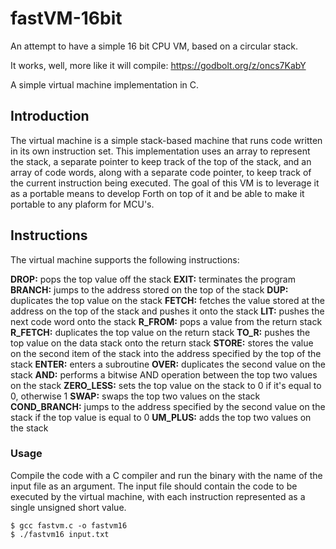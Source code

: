 # fastVM-16bit
An attempt to have a simple 16 bit CPU VM, based on a circular stack. 


It works, well, more like it will compile: https://godbolt.org/z/oncs7KabY 

A simple virtual machine implementation in C.

## Introduction

The virtual machine is a simple stack-based machine that runs code written in its own instruction set. This implementation uses an array to represent the stack, a separate pointer to keep track of the top of the stack, and an array of code words, along with a separate code pointer, to keep track of the current instruction being executed.
The goal of this VM is to leverage it as a portable means to develop Forth on top of it and be able to make it portable to any plaform for MCU's. 

## Instructions

The virtual machine supports the following instructions:

**DROP:** pops the top value off the stack
**EXIT:** terminates the program
**BRANCH:** jumps to the address stored on the top of the stack
**DUP:** duplicates the top value on the stack
**FETCH:** fetches the value stored at the address on the top of the stack and pushes it onto the stack
**LIT:** pushes the next code word onto the stack
**R_FROM:** pops a value from the return stack
**R_FETCH:** duplicates the top value on the return stack
**TO_R:** pushes the top value on the data stack onto the return stack
**STORE:** stores the value on the second item of the stack into the address specified by the top of the stack
**ENTER:** enters a subroutine
**OVER:** duplicates the second value on the stack
**AND:** performs a bitwise AND operation between the top two values on the stack
**ZERO_LESS:** sets the top value on the stack to 0 if it's equal to 0, otherwise 1
**SWAP:** swaps the top two values on the stack
**COND_BRANCH:** jumps to the address specified by the second value on the stack if the top value is equal to 0
**UM_PLUS:** adds the top two values on the stack

### Usage

Compile the code with a C compiler and run the binary with the name of the input file as an argument. The input file should contain the code to be executed by the virtual machine, with each instruction represented as a single unsigned short value.
```
$ gcc fastvm.c -o fastvm16
$ ./fastvm16 input.txt
```
